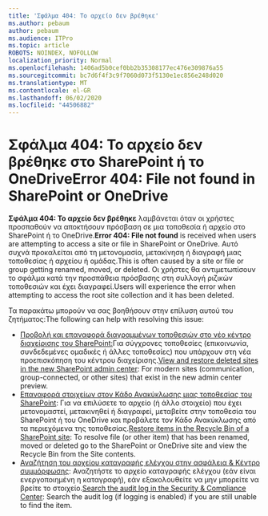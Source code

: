 ```yaml
---
title: 'Σφάλμα 404: Το αρχείο δεν βρέθηκε'
ms.author: pebaum
author: pebaum
ms.audience: ITPro
ms.topic: article
ROBOTS: NOINDEX, NOFOLLOW
localization_priority: Normal
ms.openlocfilehash: 1406ad5b0cef0bb2b35308177ec476e309876a55
ms.sourcegitcommit: bc7d6f4f3c9f7060d073f5130e1ec856e248d020
ms.translationtype: MT
ms.contentlocale: el-GR
ms.lasthandoff: 06/02/2020
ms.locfileid: "44506882"
---
```

# <a name="error-404-file-not-found-in-sharepoint-or-onedrive"></a><span data-ttu-id="900d2-102">Σφάλμα 404: Το αρχείο δεν βρέθηκε στο SharePoint ή το OneDrive</span><span class="sxs-lookup"><span data-stu-id="900d2-102">Error 404: File not found in SharePoint or OneDrive</span></span>

<span data-ttu-id="900d2-103">**Σφάλμα 404: Το αρχείο δεν βρέθηκε** λαμβάνεται όταν οι χρήστες προσπαθούν να αποκτήσουν πρόσβαση σε μια τοποθεσία ή αρχείο στο SharePoint ή το OneDrive.</span><span class="sxs-lookup"><span data-stu-id="900d2-103">**Error 404: File not found** is received when users are attempting to access a site or file in SharePoint or OneDrive.</span></span> <span data-ttu-id="900d2-104">Αυτό συχνά προκαλείται από τη μετονομασία, μετακίνηση ή διαγραφή μιας τοποθεσίας ή αρχείου ή ομάδας.</span><span class="sxs-lookup"><span data-stu-id="900d2-104">This is often caused by a site or file or group getting renamed, moved, or deleted.</span></span>
<span data-ttu-id="900d2-105">Οι χρήστες θα αντιμετωπίσουν το σφάλμα κατά την προσπάθεια πρόσβασης στη συλλογή ριζικών τοποθεσιών και έχει διαγραφεί.</span><span class="sxs-lookup"><span data-stu-id="900d2-105">Users will experience the error when attempting to access the root site collection and it has been deleted.</span></span>

<span data-ttu-id="900d2-106">Τα παρακάτω μπορούν να σας βοηθήσουν στην επίλυση αυτού του ζητήματος:</span><span class="sxs-lookup"><span data-stu-id="900d2-106">The following can help with resolving this issue:</span></span>
- <span data-ttu-id="900d2-107">[Προβολή και επαναφορά διαγραμμένων τοποθεσιών στο νέο κέντρο διαχείρισης του SharePoint:](https://docs.microsoft.com/sharepoint/view-and-restore-deleted-sites-in-new-admin-center)Για σύγχρονες τοποθεσίες (επικοινωνία, συνδεδεμένες ομαδικές ή άλλες τοποθεσίες) που υπάρχουν στη νέα προεπισκόπηση του κέντρου διαχείρισης.</span><span class="sxs-lookup"><span data-stu-id="900d2-107">[View and restore deleted sites in the new SharePoint admin center](https://docs.microsoft.com/sharepoint/view-and-restore-deleted-sites-in-new-admin-center):  For modern sites (communication, group-connected, or other sites) that exist in the new admin center preview.</span></span>
- <span data-ttu-id="900d2-108">[Επαναφορά στοιχείων στον Κάδο Ανακύκλωσης μιας τοποθεσίας του SharePoint](https://support.office.com/article/Restore-items-in-the-Recycle-Bin-of-a-SharePoint-site-6df466b6-55f2-4898-8d6e-c0dff851a0be): Για να επιλύσετε το αρχείο (ή άλλο στοιχείο) που έχει μετονομαστεί, μετακινηθεί ή διαγραφεί, μεταβείτε στην τοποθεσία του SharePoint ή του OneDrive και προβάλετε τον Κάδο Ανακύκλωσης από τα περιεχόμενα της τοποθεσίας.</span><span class="sxs-lookup"><span data-stu-id="900d2-108">[Restore items in the Recycle Bin of a SharePoint site](https://support.office.com/article/Restore-items-in-the-Recycle-Bin-of-a-SharePoint-site-6df466b6-55f2-4898-8d6e-c0dff851a0be):  To resolve file (or other item) that has been renamed, moved or deleted go to the SharePoint or OneDrive site and view the Recycle Bin from the Site contents.</span></span>
- <span data-ttu-id="900d2-109">[Αναζήτηση του αρχείου καταγραφής ελέγχου στην ασφάλεια &amp; Κέντρο συμμόρφωσης](https://docs.microsoft.com/microsoft-365/compliance/search-the-audit-log-in-security-and-compliance): Αναζητήστε το αρχείο καταγραφής ελέγχου (εάν είναι ενεργοποιημένη η καταγραφή), εάν εξακολουθείτε να μην μπορείτε να βρείτε το στοιχείο.</span><span class="sxs-lookup"><span data-stu-id="900d2-109">[Search the audit log in the Security &amp; Compliance Center](https://docs.microsoft.com/microsoft-365/compliance/search-the-audit-log-in-security-and-compliance):  Search the audit log (if logging is enabled) if you are still unable to find the item.</span></span>